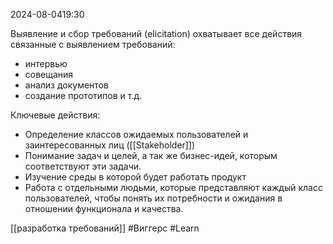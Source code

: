  2024-08-0419:30

Выявление и сбор требований (elicitation) охватывает все действия связанные с выявлением требований:
- интервью
- совещания
- анализ документов
- создание прототипов
и т.д.

Ключевые действия:
- Определение классов ожидаемых пользователей и заинтересованных лиц ([[Stakeholder]])
- Понимание задач и целей, а так же бизнес-идей, которым соответствуют эти задачи.
- Изучение среды в которой будет работать продукт
- Работа с отдельными людьми, которые представляют каждый класс пользователей, чтобы понять их потребности и ожидания в отношении функционала и качества.


[[разработка требований]]
#Виггерс 
#Learn